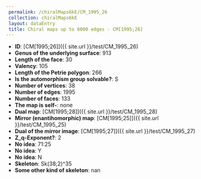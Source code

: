 ```yaml
--- 
 permalink: /chiralMaps6kE/CM_1995_26 
 collection: chiralMaps6kE
 layout: dataEntry
 title: Chiral maps up to 6000 edges - CM[1995;26]
---
```


- **ID**: [CM[1995;26]]({{ site.url }}/test/CM_1995_26)
- **Genus of the underlying surface**: 913
- **Length of the face**: 30
- **Valency**: 105
- **Length of the Petrie polygon**: 266
- **Is the automorphism group solvable?**: S
- **Number of vertices**: 38
- **Number of edges**: 1995
- **Number of faces**: 133
- **The map is self-**: none
- **Dual map**: [CM[1995;28]]({{ site.url }}/test/CM_1995_28)
- **Mirror (enantihomorphic) map**: [CM[1995;25]]({{ site.url }}/test/CM_1995_25)
- **Dual of the mirror image**: [CM[1995;27]]({{ site.url }}/test/CM_1995_27)
- **Z_q-Exponent?**: 2
- **No idea**:  71:25
- **No idea**: Y
- **No idea**: N
- **Skeleton**: Sk(38;2)^35
- **Some other kind of skeleton**: nan
